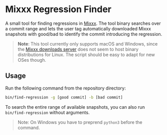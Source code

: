 # Mixxx Regression Finder

A small tool for finding regressions in [Mixxx](https://github.com/mixxxdj/mixxx). The tool binary searches over a commit range and lets the user tag automatically downloaded Mixxx snapshots with good/bad to identify the commit introducing the regression.

> **Note**: This tool currently only supports macOS and Windows, since the [Mixxx downloads server](https://downloads.mixxx.org/) does not seem to host binary distributions for Linux. The script should be easy to adapt for new OSes though.

## Usage

Run the following command from the repository directory:

```sh
bin/find-regression -g [good commit] -b [bad commit]
```

To search the entire range of available snapshots, you can also run `bin/find-regression` without arguments.

> Note: On Windows you have to preprend `python3` before the command.
